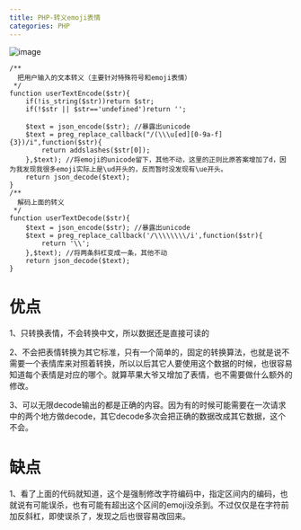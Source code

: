 ```yaml
---
title: PHP-转义emoji表情
categories: PHP
---
```


![image](https://upload-images.jianshu.io/upload_images/15325592-2b3e16831ee9360c?imageMogr2/auto-orient/strip%7CimageView2/2/w/1240)
<!-- more -->
```
/**
  把用户输入的文本转义（主要针对特殊符号和emoji表情）
 */
function userTextEncode($str){
    if(!is_string($str))return $str;
    if(!$str || $str=='undefined')return '';

    $text = json_encode($str); //暴露出unicode
    $text = preg_replace_callback("/(\\\u[ed][0-9a-f]{3})/i",function($str){
        return addslashes($str[0]);
    },$text); //将emoji的unicode留下，其他不动，这里的正则比原答案增加了d，因为我发现我很多emoji实际上是\ud开头的，反而暂时没发现有\ue开头。
    return json_decode($text);
}
/**
  解码上面的转义
 */
function userTextDecode($str){
    $text = json_encode($str); //暴露出unicode
    $text = preg_replace_callback('/\\\\\\\\/i',function($str){
        return '\\';
    },$text); //将两条斜杠变成一条，其他不动
    return json_decode($text);
}
```
# 优点
1、只转换表情，不会转换中文，所以数据还是直接可读的

2、不会把表情转换为其它标准，只有一个简单的，固定的转换算法，也就是说不需要一个表情库来对照着转换，所以以后其它人要使用这个数据的时候，也很容易知道每个表情是对应的哪个。就算苹果大爷又增加了表情，也不需要做什么额外的修改。

3、可以无限decode输出的都是正确的内容。因为有的时候可能需要在一次请求中的两个地方做decode，其它decode多次会把正确的数据改成其它数据，这个不会。

# 缺点
1、看了上面的代码就知道，这个是强制修改字符编码中，指定区间内的编码，也就说有可能误杀，也有可能有超出这个区间的emoji没杀到。不过仅仅是在字符前加反斜杠，即使误杀了，发现之后也很容易改回来。


